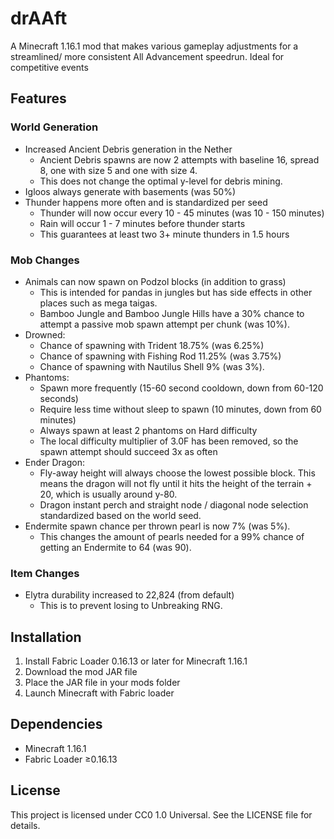 # drAAft

A Minecraft 1.16.1 mod that makes various gameplay adjustments for a streamlined/ more consistent All Advancement
speedrun. Ideal for competitive events

## Features

### World Generation

- Increased Ancient Debris generation in the Nether
    - Ancient Debris spawns are now 2 attempts with baseline 16, spread 8, one with size 5 and one with size 4.
    - This does not change the optimal y-level for debris mining.
- Igloos always generate with basements (was 50%)
- Thunder happens more often and is standardized per seed
    - Thunder will now occur every 10 - 45 minutes (was 10 - 150 minutes)
    - Rain will occur 1 - 7 minutes before thunder starts
    - This guarantees at least two 3+ minute thunders in 1.5 hours

### Mob Changes

- Animals can now spawn on Podzol blocks (in addition to grass)
    - This is intended for pandas in jungles but has side effects in other places such as mega taigas.
    - Bamboo Jungle and Bamboo Jungle Hills have a 30% chance to attempt a passive mob spawn attempt per chunk (was
      10%).
- Drowned:
    - Chance of spawning with Trident 18.75% (was 6.25%)
    - Chance of spawning with Fishing Rod 11.25% (was 3.75%)
    - Chance of spawning with Nautilus Shell 9% (was 3%).
- Phantoms:
    - Spawn more frequently (15-60 second cooldown, down from 60-120 seconds)
    - Require less time without sleep to spawn (10 minutes, down from 60 minutes)
    - Always spawn at least 2 phantoms on Hard difficulty
    - The local difficulty multiplier of 3.0F has been removed, so the spawn attempt should succeed 3x as often
- Ender Dragon:
    - Fly-away height will always choose the lowest possible block. This means the dragon will not fly until it hits the
      height of the terrain + 20, which is usually around y-80.
    - Dragon instant perch and straight node / diagonal node selection standardized based on the world seed.
- Endermite spawn chance per thrown pearl is now 7% (was 5%).
    - This changes the amount of pearls needed for a 99% chance of getting an Endermite to 64 (was 90).

### Item Changes

- Elytra durability increased to 22,824 (from default)
    - This is to prevent losing to Unbreaking RNG.

## Installation

1. Install Fabric Loader 0.16.13 or later for Minecraft 1.16.1
2. Download the mod JAR file
3. Place the JAR file in your mods folder
4. Launch Minecraft with Fabric loader

## Dependencies

- Minecraft 1.16.1
- Fabric Loader ≥0.16.13

## License

This project is licensed under CC0 1.0 Universal. See the LICENSE file for details.
